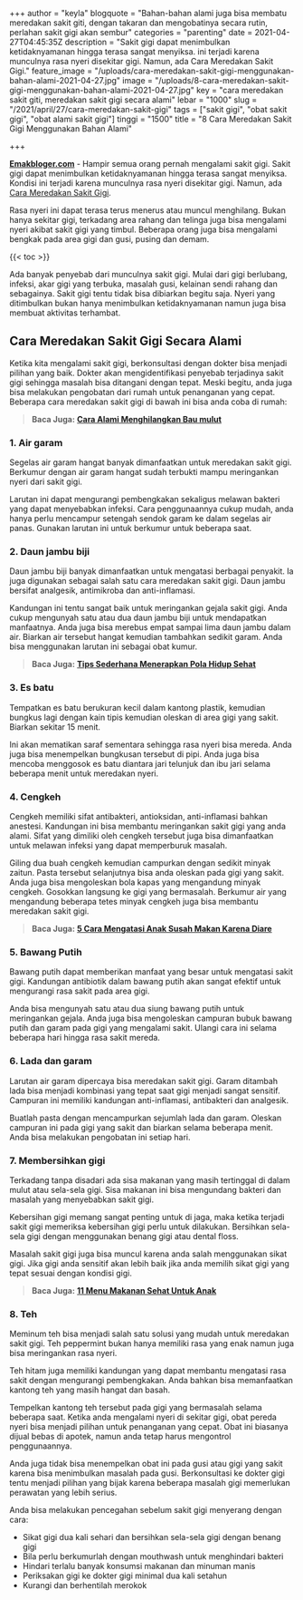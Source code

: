 +++
author = "keyla"
blogquote = "Bahan-bahan alami juga bisa membatu meredakan sakit giti, dengan takaran dan mengobatinya secara rutin, perlahan sakit gigi akan sembur"
categories = "parenting"
date = 2021-04-27T04:45:35Z
description = "Sakit gigi dapat menimbulkan ketidaknyamanan hingga terasa sangat menyiksa. ini terjadi karena munculnya rasa nyeri disekitar gigi. Namun, ada Cara Meredakan Sakit Gigi."
feature_image = "/uploads/cara-meredakan-sakit-gigi-menggunakan-bahan-alami-2021-04-27.jpg"
image = "/uploads/8-cara-meredakan-sakit-gigi-menggunakan-bahan-alami-2021-04-27.jpg"
key = "cara meredakan sakit giti, meredakan sakit gigi secara alami"
lebar = "1000"
slug = "/2021/april/27/cara-meredakan-sakit-gigi"
tags = ["sakit gigi", "obat sakit gigi", "obat alami sakit gigi"]
tinggi = "1500"
title = "8 Cara Meredakan Sakit Gigi Menggunakan Bahan Alami"

+++

[**Emakbloger.com**](/) - Hampir semua orang pernah mengalami sakit gigi. Sakit gigi dapat menimbulkan ketidaknyamanan hingga terasa sangat menyiksa. Kondisi ini terjadi karena munculnya rasa nyeri disekitar gigi. Namun, ada [Cara Meredakan Sakit Gigi](https://www.emakbloger.com/2021/april/27/cara-meredakan-sakit-gigi).

Rasa nyeri ini dapat terasa terus menerus atau muncul menghilang. Bukan hanya sekitar gigi, terkadang area rahang dan telinga juga bisa mengalami nyeri akibat sakit gigi yang timbul. Beberapa orang juga bisa mengalami bengkak pada area gigi dan gusi, pusing dan demam.

{{< toc >}}

Ada banyak penyebab dari munculnya sakit gigi. Mulai dari gigi berlubang, infeksi, akar gigi yang terbuka, masalah gusi, kelainan sendi rahang dan sebagainya. Sakit gigi tentu tidak bisa dibiarkan begitu saja. Nyeri yang ditimbulkan bukan hanya menimbulkan ketidaknyamanan namun juga bisa membuat aktivitas terhambat.

## Cara Meredakan Sakit Gigi Secara Alami

Ketika kita mengalami sakit gigi, berkonsultasi dengan dokter bisa menjadi pilihan yang baik. Dokter akan mengidentifikasi penyebab terjadinya sakit gigi sehingga masalah bisa ditangani dengan tepat. Meski begitu, anda juga bisa melakukan pengobatan dari rumah untuk penanganan yang cepat. Beberapa cara meredakan sakit gigi di bawah ini bisa anda coba di rumah:

> **Baca Juga:** [**Cara Alami Menghilangkan Bau mulut**](https://www.emakbloger.com/2021/april/27/cara-menghilangkan-bau-mulut/)

### 1. Air garam

Segelas air garam hangat banyak dimanfaatkan untuk meredakan sakit gigi. Berkumur dengan air garam hangat sudah terbukti mampu meringankan nyeri dari sakit gigi.

Larutan ini dapat mengurangi pembengkakan sekaligus melawan bakteri yang dapat menyebabkan infeksi. Cara penggunaannya cukup mudah, anda hanya perlu mencampur setengah sendok garam ke dalam segelas air panas. Gunakan larutan ini untuk berkumur untuk beberapa saat.

### 2. Daun jambu biji

Daun jambu biji banyak dimanfaatkan untuk mengatasi berbagai penyakit. Ia juga digunakan sebagai salah satu cara meredakan sakit gigi. Daun jambu bersifat analgesik, antimikroba dan anti-inflamasi.

Kandungan ini tentu sangat baik untuk meringankan gejala sakit gigi. Anda cukup mengunyah satu atau dua daun jambu biji untuk mendapatkan manfaatnya. Anda juga bisa merebus empat sampai lima daun jambu dalam air. Biarkan air tersebut hangat kemudian tambahkan sedikit garam. Anda bisa menggunakan larutan ini sebagai obat kumur.

> **Baca Juga:** [**Tips Sederhana Menerapkan Pola Hidup Sehat**](https://www.emakbloger.com/tips-sehat-anak-dan-kuluarga/)

### 3. Es batu

Tempatkan es batu berukuran kecil dalam kantong plastik, kemudian bungkus lagi dengan kain tipis kemudian oleskan di area gigi yang sakit. Biarkan sekitar 15 menit.

Ini akan mematikan saraf sementara sehingga rasa nyeri bisa mereda. Anda juga bisa menempelkan bungkusan tersebut di pipi. Anda juga bisa mencoba menggosok es batu diantara jari telunjuk dan ibu jari selama beberapa menit untuk meredakan nyeri.

### 4. Cengkeh

Cengkeh memiliki sifat antibakteri, antioksidan, anti-inflamasi bahkan anestesi. Kandungan ini bisa membantu meringankan sakit gigi yang anda alami. Sifat yang dimiliki oleh cengkeh tersebut juga bisa dimanfaatkan untuk melawan infeksi yang dapat memperburuk masalah.

Giling dua buah cengkeh kemudian campurkan dengan sedikit minyak zaitun. Pasta tersebut selanjutnya bisa anda oleskan pada gigi yang sakit. Anda juga bisa mengoleskan bola kapas yang mengandung minyak cengkeh. Gosokkan langsung ke gigi yang bermasalah. Berkumur air yang mengandung beberapa tetes minyak cengkeh juga bisa membantu meredakan sakit gigi.

> **Baca Juga:** [**5 Cara Mengatasi Anak Susah Makan Karena Diare**](https://www.emakbloger.com/cara-mengatasi-anak-susah-makan/)

### 5. Bawang Putih

Bawang putih dapat memberikan manfaat yang besar untuk mengatasi sakit gigi. Kandungan antibiotik dalam bawang putih akan sangat efektif untuk mengurangi rasa sakit pada area gigi.

Anda bisa mengunyah satu atau dua siung bawang putih untuk meringankan gejala. Anda juga bisa mengoleskan campuran bubuk bawang putih dan garam pada gigi yang mengalami sakit. Ulangi cara ini selama beberapa hari hingga rasa sakit mereda.

### 6. Lada dan garam

Larutan air garam dipercaya bisa meredakan sakit gigi. Garam ditambah lada bisa menjadi kombinasi yang tepat saat gigi menjadi sangat sensitif. Campuran ini memiliki kandungan anti-inflamasi, antibakteri dan analgesik.

Buatlah pasta dengan mencampurkan sejumlah lada dan garam. Oleskan campuran ini pada gigi yang sakit dan biarkan selama beberapa menit. Anda bisa melakukan pengobatan ini setiap hari.

### 7. Membersihkan gigi

Terkadang tanpa disadari ada sisa makanan yang masih tertinggal di dalam mulut atau sela-sela gigi. Sisa makanan ini bisa mengundang bakteri dan masalah yang menyebabkan sakit gigi.

Kebersihan gigi memang sangat penting untuk di jaga, maka ketika terjadi sakit gigi memeriksa kebersihan gigi perlu untuk dilakukan. Bersihkan sela-sela gigi dengan menggunakan benang gigi atau dental floss.

Masalah sakit gigi juga bisa muncul karena anda salah menggunakan sikat gigi. Jika gigi anda sensitif akan lebih baik jika anda memilih sikat gigi yang tepat sesuai dengan kondisi gigi.

> **Baca Juga:** [**11 Menu Makanan Sehat Untuk Anak**](https://www.emakbloger.com/makanan-sehat-untuk-anak/)

### 8. Teh

Meminum teh bisa menjadi salah satu solusi yang mudah untuk meredakan sakit gigi. Teh peppermint bukan hanya memiliki rasa yang enak namun juga bisa meringankan rasa nyeri.

Teh hitam juga memiliki kandungan yang dapat membantu mengatasi rasa sakit dengan mengurangi pembengkakan. Anda bahkan bisa memanfaatkan kantong teh yang masih hangat dan basah.

Tempelkan kantong teh tersebut pada gigi yang bermasalah selama beberapa saat. Ketika anda mengalami nyeri di sekitar gigi, obat pereda nyeri bisa menjadi pilihan untuk penanganan yang cepat. Obat ini biasanya dijual bebas di apotek, namun anda tetap harus mengontrol penggunaannya.

Anda juga tidak bisa menempelkan obat ini pada gusi atau gigi yang sakit karena bisa menimbulkan masalah pada gusi. Berkonsultasi ke dokter gigi tentu menjadi pilihan yang bijak karena beberapa masalah gigi memerlukan perawatan yang lebih serius.

Anda bisa melakukan pencegahan sebelum sakit gigi menyerang dengan cara:

- Sikat gigi dua kali sehari dan bersihkan sela-sela gigi dengan benang gigi
- Bila perlu berkumurlah dengan mouthwash untuk menghindari bakteri
- Hindari terlalu banyak konsumsi makanan dan minuman manis
- Periksakan gigi ke dokter gigi minimal dua kali setahun
- Kurangi dan berhentilah merokok
